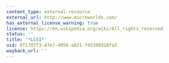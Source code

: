 ```yaml
---
content_type: external-resource
external_url: http://www.microworlds.com/
has_external_license_warning: true
license: https://en.wikipedia.org/wiki/All_rights_reserved
status: ''
title: '*LCSI*'
uid: 0f1707f3-47e7-4056-a821-f45398918fa3
wayback_url: ''
---
```

